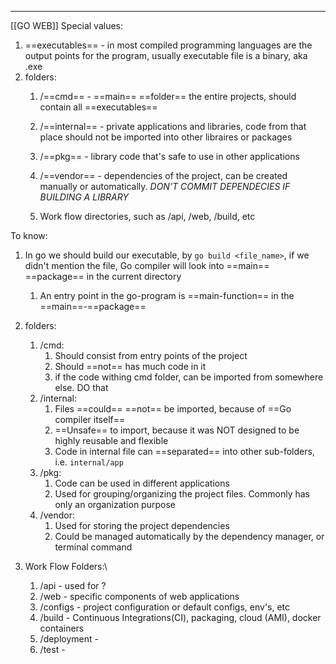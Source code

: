 ***
[[GO WEB]]
Special values:
1. ==executables== - in most compiled programming languages are the output points for the program, usually executable file is a binary, aka .exe 
2. folders:
	1. /==cmd== -  ==main== ==folder== the entire projects, should contain all ==executables== 
	
	2. /==internal== - private applications and libraries, code from that place should not be imported into other libraires or packages
	
	3. /==pkg== - library code that's safe to use in other applications 
	
	4. /==vendor== - dependencies of the project, can be created manually or automatically. *DON'T COMMIT DEPENDECIES IF BUILDING A LIBRARY*
	
	5. Work flow directories, such as /api, /web, /build, etc

To know:
1. In go we should build our executable, by `go build <file_name>`, if we didn't mention the file, Go compiler will look into ==main== ==package== in the current directory 
	1. An entry point in the go-program is ==main-function== in the ==main==-==package==

2. folders:
	1. /cmd:
		1. Should consist from entry points of the project 
		2. Should ==not== has much code in it 
		3. if the code withing cmd folder, can be imported from somewhere else. DO that
	2. /internal: 
		1. Files ==could== ==not== be imported, because of ==Go compiler itself==  
		2. ==Unsafe== to import, because it was NOT designed to be highly reusable and flexible 
		3. Code in internal file can ==separated== into other sub-folders, i.e. `internal/app`  
	3. /pkg:
		1. Code can be used in different applications
		2. Used for grouping/organizing the project files. Commonly has only an organization purpose 
	4. /vendor:
		1. Used for storing the project dependencies 
		2. Could be managed automatically by the dependency manager, or terminal command 

3. Work Flow Folders:\
	1. /api - used for ?
	2. /web - specific components of web applications
	3. /configs - project configuration or default configs, env's, etc
	4. /build - Continuous Integrations(CI), packaging, cloud (AMI), docker containers 
	5. /deployment - 
	6. /test - 